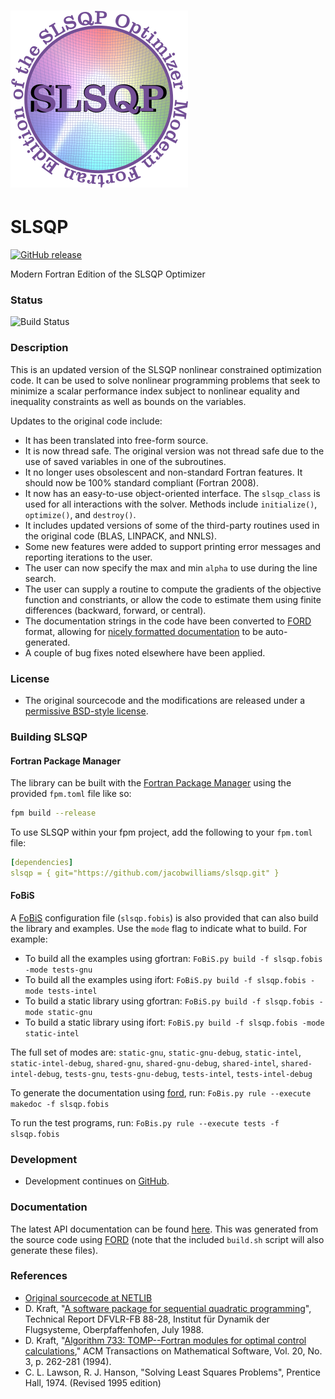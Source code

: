 ![slsqp](/media/logo.png)
============
SLSQP
============

[![GitHub release](https://img.shields.io/github/release/jacobwilliams/slsqp.svg?style=plastic)](https://github.com/jacobwilliams/slsqp/releases/latest)

Modern Fortran Edition of the SLSQP Optimizer

### Status

![Build Status](https://github.com/jacobwilliams/slsqp/actions/workflows/CI.yml/badge.svg)

### Description

This is an updated version of the SLSQP nonlinear constrained optimization code. It can be used to solve nonlinear programming problems that seek to minimize a scalar performance index subject to nonlinear equality and inequality constraints as well as bounds on the variables.

Updates to the original code include:

* It has been translated into free-form source.
* It is now thread safe. The original version was not thread safe due to the use of saved variables in one of the subroutines.
* It no longer uses obsolescent and non-standard Fortran features. It should now be 100% standard compliant (Fortran 2008).
* It now has an easy-to-use object-oriented interface. The `slsqp_class` is used for all interactions with the solver. Methods include `initialize()`, `optimize()`, and `destroy()`.
* It includes updated versions of some of the third-party routines used in the original code (BLAS, LINPACK, and NNLS).
* Some new features were added to support printing error  messages and reporting iterations to the user.
* The user can now specify the max and min `alpha` to use during the line search.
* The user can supply a routine to compute the gradients of the objective function and constriants, or allow the code to estimate them using finite differences (backward, forward, or central).
* The documentation strings in the code have been converted to [FORD](https://github.com/Fortran-FOSS-Programmers/ford) format, allowing for [nicely formatted documentation](http://jacobwilliams.github.io/slsqp/) to be auto-generated.
* A couple of bug fixes noted elsewhere have been applied.

### License

  * The original sourcecode and the modifications are released under a [permissive BSD-style license](https://github.com/jacobwilliams/slsqp/blob/master/LICENSE).

### Building SLSQP

#### **Fortran Package Manager**

The library can be built with the [Fortran Package Manager](https://github.com/fortran-lang/fpm) using the provided `fpm.toml` file like so:

```bash
fpm build --release
```

To use SLSQP within your fpm project, add the following to your `fpm.toml` file:

```yml
[dependencies]
slsqp = { git="https://github.com/jacobwilliams/slsqp.git" }
```

#### **FoBiS**

A [FoBiS](https://github.com/szaghi/FoBiS) configuration file (`slsqp.fobis`) is also provided that can also build the library and examples. Use the `mode` flag to indicate what to build. For example:

  * To build all the examples using gfortran: `FoBiS.py build -f slsqp.fobis -mode tests-gnu`
  * To build all the examples using ifort: `FoBiS.py build -f slsqp.fobis -mode tests-intel`
  * To build a static library using gfortran: `FoBiS.py build -f slsqp.fobis -mode static-gnu`
  * To build a static library using ifort: `FoBiS.py build -f slsqp.fobis -mode static-intel`

  The full set of modes are: `static-gnu`, `static-gnu-debug`, `static-intel`, `static-intel-debug`, `shared-gnu`, `shared-gnu-debug`, `shared-intel`, `shared-intel-debug`, `tests-gnu`, `tests-gnu-debug`, `tests-intel`, `tests-intel-debug`

  To generate the documentation using [ford](https://github.com/Fortran-FOSS-Programmers/ford), run: ```FoBis.py rule --execute makedoc -f slsqp.fobis```

  To run the test programs, run: ```FoBis.py rule --execute tests -f slsqp.fobis```

### Development

  * Development continues on [GitHub](https://github.com/jacobwilliams/slsqp).

### Documentation

  The latest API documentation can be found [here](http://jacobwilliams.github.io/slsqp/). This was generated from the source code using [FORD](https://github.com/Fortran-FOSS-Programmers/ford) (note that the included `build.sh` script will also generate these files).

### References

* [Original sourcecode at NETLIB](http://www.netlib.org/toms/733)
* D. Kraft, "[A software package for sequential quadratic programming](http://degenerateconic.com/wp-content/uploads/2018/03/DFVLR_FB_88_28.pdf)",
  Technical Report DFVLR-FB 88-28, Institut für Dynamik der Flugsysteme,
  Oberpfaffenhofen, July 1988.
* D. Kraft, "[Algorithm 733: TOMP--Fortran modules for optimal control calculations](http://dl.acm.org/citation.cfm?id=192124),"
  ACM Transactions on Mathematical Software, Vol. 20, No. 3, p. 262-281 (1994).
* C. L. Lawson, R. J. Hanson, "Solving Least Squares Problems", Prentice Hall, 1974. (Revised 1995 edition)

